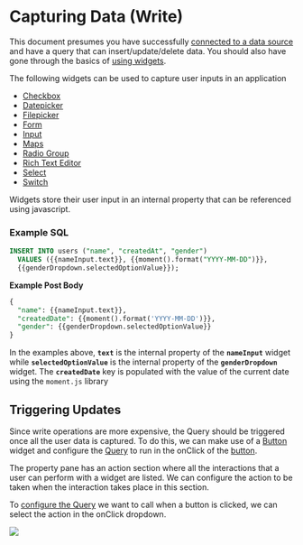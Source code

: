 # Capturing Data (Write)

This document presumes you have successfully [connected to a data source](/core-concepts/connecting-to-data-sources) and have a query that can insert/update/delete data. You should also have gone through the basics of [using widgets](/core-concepts/data-access-and-binding/displaying-data-read).

The following widgets can be used to capture user inputs in an application

* [Checkbox](/reference/widgets/checkbox)
* [Datepicker](/reference/widgets/datepicker)
* [Filepicker](/reference/widgets/filepicker)
* [Form](/reference/widgets/form)
* [Input](/reference/widgets/input)
* [Maps](/reference/widgets/maps)
* [Radio Group](/reference/widgets/radio-group)
* [Rich Text Editor](/reference/widgets/rich-text-editor)
* [Select](/reference/widgets/select)
* [Switch](/reference/widgets/switch)

Widgets store their user input in an internal property that can be referenced using javascript.

### Example SQL

```sql
INSERT INTO users ("name", "createdAt", "gender")
  VALUES ({{nameInput.text}}, {{moment().format("YYYY-MM-DD")}}, 
  {{genderDropdown.selectedOptionValue}});
```

**Example Post Body**

```sql
{
  "name": {{nameInput.text}},
  "createdDate": {{moment().format('YYYY-MM-DD')}},
  "gender": {{genderDropdown.selectedOptionValue}}
}
```

In the examples above, **`text`** is the internal property of the **`nameInput`** widget while **`selectedOptionValue`** is the internal property of the **`genderDropdown`** widget. The **`createdDate`** key is populated with the value of the current date using the `moment.js` library

## Triggering Updates

Since write operations are more expensive, the Query should be triggered once all the user data is captured. To do this, we can make use of a [Button](/reference/widgets/button/) widget and configure the [Query](/core-concepts/data-access-and-binding/querying-a-database/) to run in the onClick of the [button](/reference/widgets/button/).

The property pane has an action section where all the interactions that a user can perform with a widget are listed. We can configure the action to be taken when the interaction takes place in this section.

To [configure the Query](/core-concepts/data-access-and-binding/querying-a-database) we want to call when a button is clicked, we can select the action in the onClick dropdown.

![](</img/button-onclick_(2)_(4)_(1)_(1)_(1)_(1)_(1)_(1)_(1)_(1)_(1)_(1)_(1)_(3)_(5)_(1)_(1)_(1)_(2)_(1)_(1)_(1)_(1)_(1)_(3)_(2)_(2)_(1).gif>)
